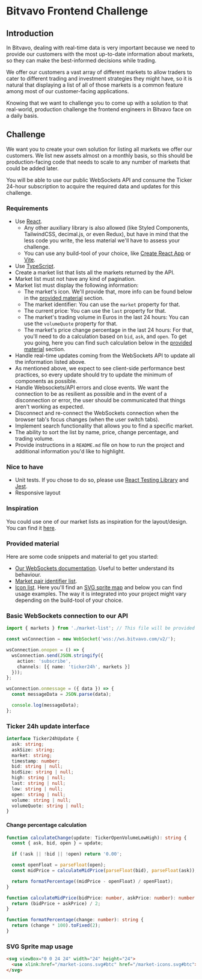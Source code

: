 # Bitvavo Frontend Challenge

## Introduction

In Bitvavo, dealing with real-time data is very important because
we need to provide our customers with the most up-to-date information about markets, so they
can make the best-informed decisions while trading.

We offer our customers a vast array of different markets to allow traders to cater to different
trading and investment strategies they might have, so it is natural that displaying a list of all of those
markets is a common feature among most of our customer-facing applications.

Knowing that we want to challenge you to come up with a solution to that real-world, production challenge
the frontend engineers in Bitvavo face on a daily basis.

## Challenge
We want you to create your own solution for listing all markets we offer our customers. We list new assets almost on
a monthly basis, so this should be production-facing code that needs to scale to any number of markets that could be added later.

You will be able to use our public WebSockets API and consume the Ticker 24-hour subscription to acquire the required data
and updates for this challenge.

### Requirements
- Use [React](https://react.dev/).
  - Any other auxiliary library is also allowed (like Styled Components, TailwindCSS, decimal.js, or even Redux), but
have in mind that the less code you write, the less material we'll have to assess your challenge.
  - You can use any build-tool of your choice, like [Create React App](https://create-react-app.dev/) or [Vite](https://vitejs.dev/guide/).
- Use [TypeScript](https://www.typescriptlang.org/).
- Create a market list that lists all the markets returned by the API.
- Market list must not have any kind of pagination.
- Market list must display the following information:
  - The market's icon. We'll provide that, more info can be found below in the [provided material](#provided-material) section.
  - The market identifier: You can use the `market` property for that.
  - The current price: You can use the `last` property for that.
  - The market's trading volume in Euros in the last 24 hours: You can use the `volumeQuote` property for that.
  - The market's price change percentage in the last 24 hours: For that, you'll need to do a calculation based on
`bid`, `ask`, and `open`. To get you going, here you can find such calculation below in the [provided material](#provided-material) section.
- Handle real-time updates coming from the WebSockets API to update all the information listed above.
- As mentioned above, we expect to see client-side performance best practices, so every update should try to update the minimum of
components as possible.
- Handle Websockets/API errors and close events. We want the connection to be as resilient as possible and in the event
of a disconnection or error, the user should be communicated that things aren't working as expected.
- Disconnect and re-connect the WebSockets connection when the browser tab's focus changes (when the user switch tabs).
- Implement search functionality that allows you to find a specific market.
- The ability to sort the list by name, price, change percentage, and trading volume.
- Provide instructions in a `README.md` file on how to run the project and additional information you'd like to highlight.
### Nice to have
- Unit tests. If you chose to do so, please use [React Testing Library](https://testing-library.com/docs/react-testing-library/intro/) and [Jest](https://jestjs.io/).
- Responsive layout

### Inspiration
You could use one of our market lists as inspiration for the layout/design. You can find it [here](https://bitvavo.com/en/markets).

### Provided material
Here are some code snippets and material to get you started:
- [Our WebSockets documentation](https://docs.bitvavo.com/#section/Introduction). Useful to better understand its behaviour.
- [Market pair identifier list](./provided-material/markets.ts).
- [Icon list](./provided-material/market-icons.svg). Here you'll find an [SVG sprite map](https://css-tricks.com/svg-sprites-use-better-icon-fonts/#aa-use-the-icons-wherever)
and below you can find usage examples. The way it is integrated into your project might vary depending on the build-tool of your choice.

### Basic WebSockets connection to our API
```typescript
import { markets } from './market-list'; // This file will be provided to you.

const wsConnection = new WebSocket('wss://ws.bitvavo.com/v2/');

wsConnection.onopen = () => {
  wsConnection.send(JSON.stringify({
    action: 'subscribe',
    channels: [{ name: 'ticker24h', markets }]
  }));
};

wsConnection.onmessage = ({ data }) => {
  const messageData = JSON.parse(data);

  console.log(messageData);
};
```

### Ticker 24h update interface
```typescript
interface Ticker24hUpdate {
  ask: string;
  askSize: string;
  market: string;
  timestamp: number;
  bid: string | null;
  bidSize: string | null;
  high: string | null;
  last: string | null;
  low: string | null;
  open: string | null;
  volume: string | null;
  volumeQuote: string | null;
}
```

#### Change percentage calculation
```typescript
function calculateChange(update: TickerOpenVolumeLowHigh): string {
  const { ask, bid, open } = update;

  if (!ask || !bid || !open) return '0.00';

  const openFloat = parseFloat(open);
  const midPrice = calculateMidPrice(parseFloat(bid), parseFloat(ask));

  return formatPercentage((midPrice - openFloat) / openFloat);
}

function calculateMidPrice(bidPrice: number, askPrice: number): number {
  return (bidPrice + askPrice) / 2;
}

function formatPercentage(change: number): string {
  return (change * 100).toFixed(2);
}
```

### SVG Sprite map usage
```html
<svg viewBox="0 0 24 24" width="24" height="24">
  <use xlink:href="/market-icons.svg#btc" href="/market-icons.svg#btc"></use>
</svg>
```

